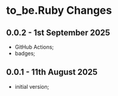 # **to_be.Ruby** Changes


## 0.0.2 - 1st September 2025

* GitHub Actions;
* badges;


## 0.0.1 - 11th August 2025

* initial version;



<!-- ########################### end of file ########################### -->

